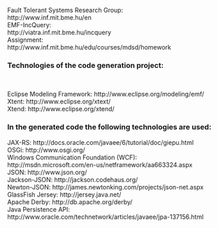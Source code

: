 <p>Fault Tolerant Systems Research Group: <br />
 http://www.inf.mit.bme.hu/en  <br />
EMF-IncQuery: <br />
 http://viatra.inf.mit.bme.hu/incquery <br />
Assignment: <br />
 http://www.inf.mit.bme.hu/edu/courses/mdsd/homework
 <br />
<h3>Technologies of the code generation project:</h3><br />
<p>Eclipse Modeling Framework: http://www.eclipse.org/modeling/emf/ <br />
Xtent: http://www.eclipse.org/xtext/ <br />
Xtend: http://www.eclipse.org/xtend/ <br /></p>

### In the generated code the following technologies are used:
<p>JAX-RS: http://docs.oracle.com/javaee/6/tutorial/doc/giepu.html <br />
OSGi: http://www.osgi.org/ <br />
Windows Communication Foundation (WCF): http://msdn.microsoft.com/en-us/netframework/aa663324.aspx <br />
JSON: http://www.json.org/ <br />
Jackson-JSON: http://jackson.codehaus.org/ <br />
Newton-JSON: http://james.newtonking.com/projects/json-net.aspx <br />
GlassFish Jersey: http://jersey.java.net/ <br />
Apache Derby: http://db.apache.org/derby/ <br />
Java Persistence API: http://www.oracle.com/technetwork/articles/javaee/jpa-137156.html <br /></p>
</p>


